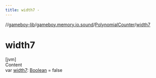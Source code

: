```yaml
---
title: width7 -
---
```

//[gameboy-lib](../../index.md)/[gameboy.memory.io.sound](../index.md)/[PolynomialCounter](index.md)/[width7](width7.md)



# width7  
[jvm]  
Content  
var [width7](width7.md): [Boolean](https://kotlinlang.org/api/latest/jvm/stdlib/kotlin/-boolean/index.html) = false  



